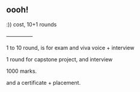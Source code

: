 ## oooh!
:)) cost, 10+1 rounds

—————

1 to 10 round, is for exam and viva voice + interview

1 round for capstone project, and interview

1000 marks.

and a certificate + placement. 
